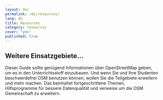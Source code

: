 ```yaml
---
layout: doc
permalink: /de/resources/
lang: de
title: Resources
category: resources
cover: "yes"
published: true
---
```


## Weitere Einsatzgebiete...
Dieser Guide sollte genügend Informationen über OpenStreetMap geben, um es in den Unterrichtsstoff einzubauen. Und wenn Sie und Ihre Studenten beschwerdefrei OSM benutzen können, wollen Sie die Teilgebiete erweitern und mehr machen. Das beinhaltet fortgeschrittene Themen, Hilfsprogramme für bessere Datenqualität und verweise um die OSM Gemeinschaft zu erweitern.
